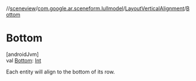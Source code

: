 //[sceneview](../../../index.md)/[com.google.ar.sceneform.lullmodel](../index.md)/[LayoutVerticalAlignment](index.md)/[Bottom](-bottom.md)

# Bottom

[androidJvm]\
val [Bottom](-bottom.md): [Int](https://kotlinlang.org/api/latest/jvm/stdlib/kotlin/-int/index.html)

Each entity will align to the bottom of its row.
